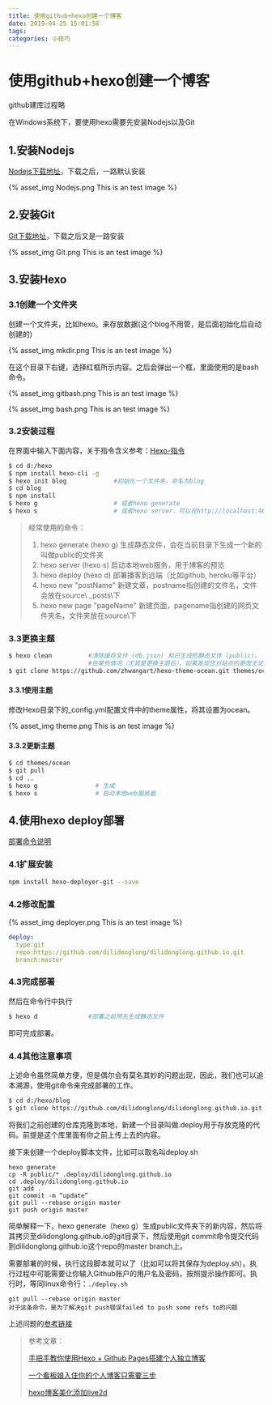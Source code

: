 ```yaml
---
title: 使用github+hexo创建一个博客
date: 2019-04-25 15:01:58
tags:
categories: 小技巧
---
```


# 使用github+hexo创建一个博客

github建库过程略

在Windows系统下，要使用hexo需要先安装Nodejs以及Git



## 1.安装Nodejs

[Nodejs下载地址](https://nodejs.org/en/)，下载之后，一路默认安装

<!--more-->

{% asset_img Nodejs.png This is an test image %}



## 2.安装Git

[Git下载地址](https://gitforwindows.org/)，下载之后又是一路安装

{% asset_img Git.png This is an test image %}



## 3.安装Hexo

### 3.1创建一个文件夹

创建一个文件夹，比如hexo。来存放数据(这个blog不用管，是后面初始化后自动创建的)

{% asset_img mkdir.png This is an test image %}



在这个目录下右键，选择红框所示内容。之后会弹出一个框，里面使用的是bash命令。

{% asset_img gitbash.png This is an test image %}

{% asset_img bash.png This is an test image %}



### 3.2安装过程

在界面中输入下面内容，关于指令含义参考：[Hexo-指令](https://hexo.io/zh-cn/docs/commands.html#generate)

```bash
$ cd d:/hexo
$ npm install hexo-cli -g 
$ hexo init blog             #初始化一个文件夹，命名为blog
$ cd blog
$ npm install
$ hexo g                     # 或者hexo generate
$ hexo s                     # 或者hexo server，可以在http://localhost:4000/ 查看
```

> 经常使用的命令：
>
> 1. hexo generate (hexo g)                生成静态文件，会在当前目录下生成一个新的叫做public的文件夹
> 2. hexo server (hexo s)                     启动本地web服务，用于博客的预览
> 3. hexo deploy (hexo d)                    部署播客到远端（比如github, heroku等平台）
> 4. hexo new "postName"                  新建文章，postname指创建的文件名，文件会放在source\ _posts\下
> 5. hexo new page "pageName"        新建页面，pagename指创建的网页文件夹名，文件夹放在source\下



### 3.3更换主题

```bash
$ hexo clean          #清除缓存文件 (db.json) 和已生成的静态文件 (public)。
                      #在某些情况（尤其是更换主题后），如果发现您对站点的更改无论如何也不生效，您可能需                       #要运行该命令
$ git clone https://github.com/zhwangart/hexo-theme-ocean.git themes/ocean
```

#### 3.3.1使用主题

修改Hexo目录下的_config.yml配置文件中的theme属性，将其设置为ocean。

{% asset_img theme.png This is an test image %}



#### 3.3.2更新主题

```bash
$ cd themes/ocean
$ git pull
$ cd ..
$ hexo g                # 生成
$ hexo s                # 启动本地web服务器
```





## 4.使用hexo deploy部署

[部署命令说明](https://hexo.io/zh-cn/docs/deployment.html)

### 4.1扩展安装

```bash
npm install hexo-deployer-git --save
```



### 4.2修改配置

{% asset_img deployer.png This is an test image %}

```yaml
deploy:
  type:git
  repo:https://github.com/dilidonglong/dilidonglong.github.io.git
  branch:master
```



### 4.3完成部署

然后在命令行中执行

```bash
$ hexo d              #部署之前预先生成静态文件
```

即可完成部署。



### 4.4其他注意事项

上述命令虽然简单方便，但是偶尔会有莫名其妙的问题出现，因此，我们也可以追本溯源，使用git命令来完成部署的工作。

```bash
$ cd d:/hexo/blog
$ git clone https://github.com/dilidonglong/dilidonglong.github.io.git .deploy/dilidonglong.github.io
```

将我们之前创建的仓库克隆到本地，新建一个目录叫做.deploy用于存放克隆的代码。前提是这个库里面有你之前上传上去的内容。

接下来创建一个deploy脚本文件，比如可以取名叫deploy.sh

```
hexo generate
cp -R public/* .deploy/dilidonglong.github.io
cd .deploy/dilidonglong.github.io
git add .
git commit -m “update”
git pull --rebase origin master
git push origin master
```

简单解释一下，hexo generate（hexo g）生成public文件夹下的新内容，然后将其拷贝至dilidonglong.github.io的git目录下，然后使用git commit命令提交代码到dilidonglong.github.io这个repo的master branch上。

需要部署的时候，执行这段脚本就可以了（比如可以将其保存为deploy.sh）。执行过程中可能需要让你输入Github账户的用户名及密码，按照提示操作即可。执行时，等同linux命令行：`./deploy.sh`



```
git pull --rebase origin master
对于这条命令，是为了解决git push错误failed to push some refs to的问题
```

上述问题的[参考链接](https://blog.csdn.net/MBuger/article/details/70197532)



> 参考文章：
>
> [手把手教你使用Hexo + Github Pages搭建个人独立博客](https://linghucong.js.org/2016/04/15/2016-04-15-hexo-github-pages-blog/?tdsourcetag=s_pcqq_aiomsg)
>
> [一个看板娘入住你的个人博客只需要三步](https://www.cnkirito.moe/live2d/#lg=1&slide=0)
>
> [hexo博客美化添加live2d](https://mrlichangming.github.io/2018/10/24/hexo博客美化添加live2d/)

